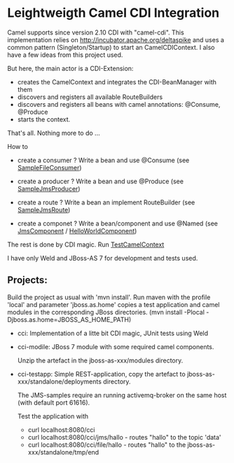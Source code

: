 Leightweigth Camel CDI Integration
==================================

Camel supports since version 2.10 CDI with "camel-cdi".
This implementation relies on http://incubator.apache.org/deltaspike and uses a common pattern (Singleton/Startup) to start an CamelCDIContext.
I also have a few ideas from this project used. 

But here, the main actor is a CDI-Extension: 
- creates the CamelContext and integrates the CDI-BeanManager with them
- discovers and registers all available RouteBuilders
- discovers and registers all beans with camel annotations: @Consume, @Produce
- starts the context.

That's all. Nothing more to do ...

How to
 
- create a consumer ? Write a bean and use @Consume (see [SampleFileConsumer](https://github.com/dstraub/cci/blob/master/cci-impl/src/test/java/de/ctrlaltdel/cci/sample/SampleFileConsumer.java))

- create a producer ? Write a bean and use @Produce (see [SampleJmsProducer](https://github.com/dstraub/cci/blob/master/cci-impl/src/test/java/de/ctrlaltdel/cci/sample/SampleJmsProducer.java))

- create a route ? Write a bean an implement RouteBuilder (see [SampleJmsRoute](https://github.com/dstraub/cci/blob/master/cci-impl/src/test/java/de/ctrlaltdel/cci/sample/SampleJmsRoute.java))

- create a componet ? Write a bean/component and use @Named (see [JmsComponent](https://github.com/dstraub/cci/blob/master/cci-impl/src/test/java/de/ctrlaltdel/cci/sample/JmsComponent.java) / [HelloWorldComponent](https://github.com/dstraub/cci/blob/master/cci-impl/src/test/java/de/ctrlaltdel/cci/sample/comp/HelloWorldComponent.java))

The rest is done by CDI magic. Run [TestCamelContext](https://github.com/dstraub/cci/blob/master/cci-impl/src/test/java/de/ctrlaltdel/cci/TestCamelContext.java)

I have only Weld and JBoss-AS 7 for development and tests used.

Projects:
--------
Build the project as usual with 'mvn install'.
Run maven with the profile 'local' and parameter 'jboss.as.home' copies a test application and camel modules in the corresponding JBoss directories.
(mvn install -Plocal -Djboss.as.home=JBOSS_AS_HOME_PATH) 

- cci:
  Implementation of a litte bit CDI magic, JUnit tests using Weld
  
- cci-modile: 
  JBoss 7 module with some required camel components. 

  Unzip the artefact in the jboss-as-xxx/modules directory.
  
  
- cci-testapp:
  Simple REST-application, copy the artefact to jboss-as-xxx/standalone/deployments directory.
  
  The JMS-samples require an running activemq-broker on the same host (with default port 61616).
  
  Test the application with 
  - curl localhost:8080/cci
  - curl localhost:8080/cci/jms/hallo - routes "hallo" to the topic 'data'
  - curl localhost:8080/cci/file/hallo - routes "hallo" to the jboss-as-xxx/standalone/tmp/end     
 


 
 
